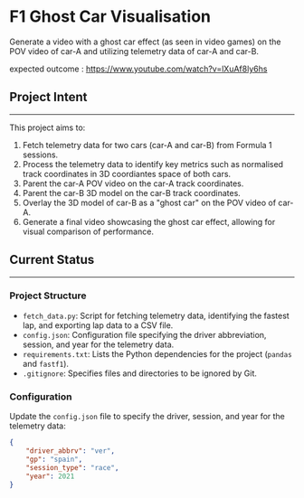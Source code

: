 # F1 Ghost Car Visualisation

Generate a video with a ghost car effect (as seen in video games) on the POV video of car-A and utilizing telemetry data of car-A and car-B.

expected outcome : https://www.youtube.com/watch?v=lXuAf8ly6hs

## Project Intent
---

This project aims to:
1. Fetch telemetry data for two cars (car-A and car-B) from Formula 1 sessions.
2. Process the telemetry data to identify key metrics such as normalised track coordinates in 3D coordiantes space of both cars.
3. Parent the car-A POV video on the car-A track coordinates.
4. Parent the car-B 3D model on the car-B track coordinates.
3. Overlay the 3D model of car-B as a "ghost car" on the POV video of car-A.
4. Generate a final video showcasing the ghost car effect, allowing for visual comparison of performance.

## Current Status
---

### Project Structure

- `fetch_data.py`: Script for fetching telemetry data, identifying the fastest lap, and exporting lap data to a CSV file.
- `config.json`: Configuration file specifying the driver abbreviation, session, and year for the telemetry data.
- `requirements.txt`: Lists the Python dependencies for the project (`pandas` and `fastf1`).
- `.gitignore`: Specifies files and directories to be ignored by Git.

### Configuration

Update the `config.json` file to specify the driver, session, and year for the telemetry data:
```json
{
    "driver_abbrv": "ver",
    "gp": "spain",
    "session_type": "race",
    "year": 2021
}
```
